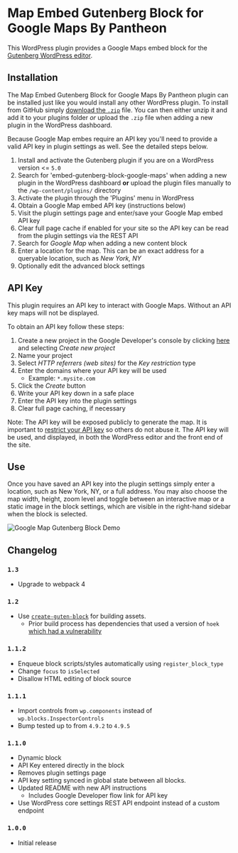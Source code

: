# Map Embed Gutenberg Block for Google Maps By Pantheon
This WordPress plugin provides a Google Maps embed block for the [Gutenberg WordPress editor](https://github.com/WordPress/gutenberg). 

## Installation
The Map Embed Gutenberg Block for Google Maps By Pantheon plugin can be installed just like you would install any other WordPress plugin. To install from GitHub simply [download the `.zip`](https://github.com/pantheon-systems/google-map-gutenberg-block/archive/master.zip) file. You can then either unzip it and add it to your plugins folder _or_ upload the `.zip` file when adding a new plugin in the WordPress dashboard.

Because Google Map embes require an API key you'll need to provide a valid API key in plugin settings as well. See the detailed steps below.
 
1. Install and activate the Gutenberg plugin if you are on a WordPress version <= `5.0`
1. Search for 'embed-gutenberg-block-google-maps' when adding a new plugin in the WordPress dashboard **or** upload the plugin files manually to the `/wp-content/plugins/` directory
1. Activate the plugin through the 'Plugins' menu in WordPress
1. Obtain a Google Map embed API key (instructions below)
1. Visit the plugin settings page and enter/save your Google Map embed API key
1. Clear full page cache if enabled for your site so the API key can be read from the plugin settings via the REST API
1. Search for _Google Map_ when adding a new content block
1. Enter a location for the map. This can be an exact address for a queryable location, such as _New York, NY_
1. Optionally edit the advanced block settings

## API Key
This plugin requires an API key to interact with Google Maps. Without an API key maps will not be displayed.

To obtain an API key follow these steps:
1. Create a new project in the Google Developer's console by clicking [here](https://console.developers.google.com/flows/enableapi?apiid=maps_backend,static_maps_backend,maps_embed_backend&keyType=CLIENT_SIDE&reusekey=true) and selecting _Create new project_
1. Name your project
1. Select _HTTP referrers (web sites)_  for the _Key restriction_ type
1. Enter the domains where your API key will be used
    - Example: `*.mysite.com`
1. Click the _Create_ button
1. Write your API key down in a safe place
1. Enter the API key into the plugin settings
1. Clear full page caching, if necessary

Note: The API key will be exposed publicly to generate the map. It is important to [restrict your API key](https://developers.google.com/maps/documentation/embed/get-api-key#key-restrictions) so others do not abuse it. The API key will be used, and displayed, in both the WordPress editor and the front end of the site.

## Use
Once you have saved an API key into the plugin settings simply enter a location, such as New York, NY, or a full address. You may also choose the map width, height, zoom level and toggle between an interactive map or a static image in the block settings, which are visible in the right-hand sidebar when the block is selected.

![Google Map Gutenberg Block Demo](./assets/images/screenshot-1.gif)


## Changelog

### `1.3`
* Upgrade to webpack 4

### `1.2`
* Use [`create-guten-block`](https://github.com/ahmadawais/create-guten-block) for building assets.
    - Prior build process has dependencies that used a version of `hoek` [which had a vulnerability](https://nvd.nist.gov/vuln/detail/CVE-2018-3728)

### `1.1.2`
* Enqueue block scripts/styles automatically using `register_block_type`
* Change `focus` to `isSelected`
* Disallow HTML editing of block source


### `1.1.1`
* Import controls from `wp.components` instead of `wp.blocks.InspectorControls`
* Bump tested up to from `4.9.2` to `4.9.5`

### `1.1.0`
* Dynamic block
* API Key entered directly in the block
* Removes plugin settings page
* API key setting synced in global state between all blocks.
* Updated README with new API instructions
    - Includes Google Developer flow link for API key
* Use WordPress core settings REST API endpoint instead of a custom endpoint

### `1.0.0`
* Initial release
